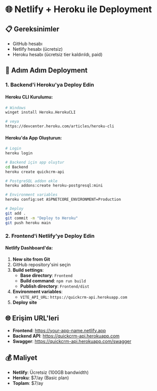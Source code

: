 # 🌐 Netlify + Heroku ile Deployment

## 📋 Gereksinimler
- GitHub hesabı
- Netlify hesabı (ücretsiz)
- Heroku hesabı (ücretsiz tier kaldırıldı, paid)

## 🚀 Adım Adım Deployment

### 1. Backend'i Heroku'ya Deploy Edin

#### Heroku CLI Kurulumu:
```bash
# Windows
winget install Heroku.HerokuCLI

# veya
https://devcenter.heroku.com/articles/heroku-cli
```

#### Heroku'da App Oluşturun:
```bash
# Login
heroku login

# Backend için app oluştur
cd Backend
heroku create quickcrm-api

# PostgreSQL addon ekle
heroku addons:create heroku-postgresql:mini

# Environment variables
heroku config:set ASPNETCORE_ENVIRONMENT=Production

# Deploy
git add .
git commit -m "Deploy to Heroku"
git push heroku main
```

### 2. Frontend'i Netlify'ye Deploy Edin

#### Netlify Dashboard'da:
1. **New site from Git**
2. GitHub repository'sini seçin
3. **Build settings**:
   - **Base directory**: `Frontend`
   - **Build command**: `npm run build`
   - **Publish directory**: `Frontend/dist`
4. **Environment variables**:
   - `VITE_API_URL`: `https://quickcrm-api.herokuapp.com`
5. **Deploy site**

## 🌐 Erişim URL'leri
- **Frontend**: https://your-app-name.netlify.app
- **Backend API**: https://quickcrm-api.herokuapp.com
- **Swagger**: https://quickcrm-api.herokuapp.com/swagger

## 💰 Maliyet
- **Netlify**: Ücretsiz (100GB bandwidth)
- **Heroku**: $7/ay (Basic plan)
- **Toplam**: $7/ay

